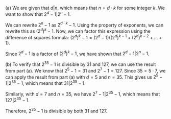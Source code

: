  (a) We are given that $d | n$, which means that $n = d \cdot k$ for some integer $k$. We want to show that $2^d - 1 | 2^n - 1$.

We can rewrite $2^n - 1$ as $2^{d \cdot k} - 1$. Using the property of exponents, we can rewrite this as $(2^d)^k - 1$. Now, we can factor this expression using the difference of squares formula: $(2^d)^k - 1 = (2^d - 1)((2^d)^{k-1} + (2^d)^{k-2} + \dots + 1)$.

Since $2^d - 1$ is a factor of $(2^d)^k - 1$, we have shown that $2^d - 1 | 2^n - 1$.

(b) To verify that $2^{35} - 1$ is divisible by 31 and 127, we can use the result from part (a). We know that $2^5 - 1 = 31$ and $2^7 - 1 = 127$. Since $35 = 5 \cdot 7$, we can apply the result from part (a) with $d = 5$ and $n = 35$. This gives us $2^5 - 1 | 2^{35} - 1$, which means that $31 | 2^{35} - 1$.

Similarly, with $d = 7$ and $n = 35$, we have $2^7 - 1 | 2^{35} - 1$, which means that $127 | 2^{35} - 1$.

Therefore, $2^{35} - 1$ is divisible by both 31 and 127.